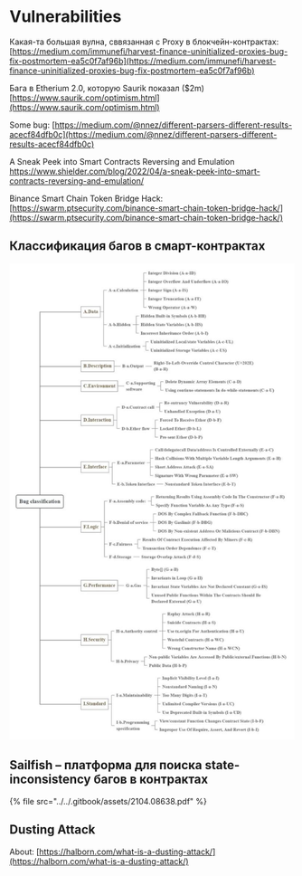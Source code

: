 # Vulnerabilities

Какая-та большая вулна, сввязанная с Proxy в блокчейн-контрактах: [https://medium.com/immunefi/harvest-finance-uninitialized-proxies-bug-fix-postmortem-ea5c0f7af96b](https://medium.com/immunefi/harvest-finance-uninitialized-proxies-bug-fix-postmortem-ea5c0f7af96b)

Бага в Etherium 2.0, которую Saurik показал ($2m) [https://www.saurik.com/optimism.html](https://www.saurik.com/optimism.html)

Some bug: [https://medium.com/@nnez/different-parsers-different-results-acecf84dfb0c](https://medium.com/@nnez/different-parsers-different-results-acecf84dfb0c)

A Sneak Peek into Smart Contracts Reversing and Emulation https://www.shielder.com/blog/2022/04/a-sneak-peek-into-smart-contracts-reversing-and-emulation/

Binance Smart Chain Token Bridge Hack: [https://swarm.ptsecurity.com/binance-smart-chain-token-bridge-hack/](https://swarm.ptsecurity.com/binance-smart-chain-token-bridge-hack/)

## Классификация багов в смарт-контрактах

![](<../../.gitbook/assets/Smart Contract Vulnerabilities Classification.jpg>)

## Sailfish – платформа для поиска state-inconsistency багов в контрактах

{% file src="../../.gitbook/assets/2104.08638.pdf" %}

## Dusting Attack

About: [https://halborn.com/what-is-a-dusting-attack/](https://halborn.com/what-is-a-dusting-attack/)

